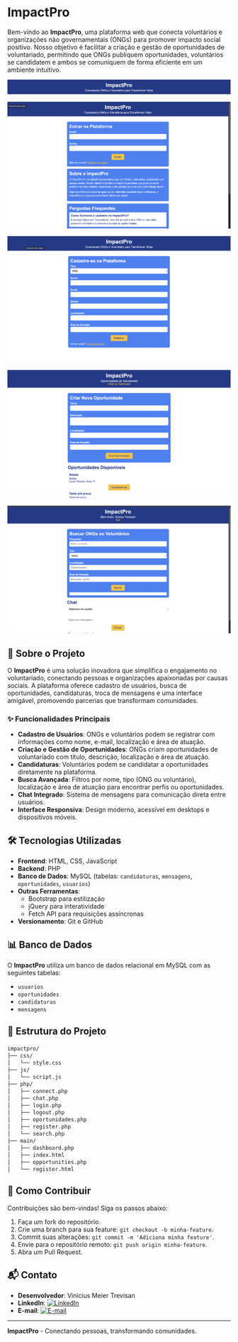 # ImpactPro

Bem-vindo ao **ImpactPro**, uma plataforma web que conecta voluntários e organizações não governamentais (ONGs) para promover impacto social positivo. Nosso objetivo é facilitar a criação e gestão de oportunidades de voluntariado, permitindo que ONGs publiquem oportunidades, voluntários se candidatem e ambos se comuniquem de forma eficiente em um ambiente intuitivo.

![Banner do ImpactPro](images/print1.png) 

![Index do ImpactPro](images/index.png) 

![Cadastro do ImpactPro](images/cadastro.png) 

![CRUD do ImpactPro](images/crud1.png) 

![Mensagem do ImpactPro](images/mensagem.png) 


## 📖 Sobre o Projeto

O **ImpactPro** é uma solução inovadora que simplifica o engajamento no voluntariado, conectando pessoas e organizações apaixonadas por causas sociais. A plataforma oferece cadastro de usuários, busca de oportunidades, candidaturas, troca de mensagens e uma interface amigável, promovendo parcerias que transformam comunidades.

### ✨ Funcionalidades Principais
- **Cadastro de Usuários**: ONGs e voluntários podem se registrar com informações como nome, e-mail, localização e área de atuação.
- **Criação e Gestão de Oportunidades**: ONGs criam oportunidades de voluntariado com título, descrição, localização e área de atuação.
- **Candidaturas**: Voluntários podem se candidatar a oportunidades diretamente na plataforma.
- **Busca Avançada**: Filtros por nome, tipo (ONG ou voluntário), localização e área de atuação para encontrar perfis ou oportunidades.
- **Chat Integrado**: Sistema de mensagens para comunicação direta entre usuários.
- **Interface Responsiva**: Design moderno, acessível em desktops e dispositivos móveis.

## 🛠 Tecnologias Utilizadas
- **Frontend**: HTML, CSS, JavaScript
- **Backend**: PHP
- **Banco de Dados**: MySQL (tabelas: `candidaturas`, `mensagens`, `oportunidades`, `usuarios`)
- **Outras Ferramentas**:
  - Bootstrap para estilização
  - jQuery para interatividade
  - Fetch API para requisições assíncronas
- **Versionamento**: Git e GitHub

## 📊 Banco de Dados

O **ImpactPro** utiliza um banco de dados relacional em MySQL com as seguintes tabelas:
- `usuarios`
- `oportunidades`
- `candidaturas`
- `mensagens`

## 📂 Estrutura do Projeto

```plaintext
impactpro/
├── css/
│   └── style.css
├── js/
│   └── script.js
├── php/
│   ├── connect.php
│   ├── chat.php
│   ├── login.php
│   ├── logout.php
│   ├── oportunidades.php
│   ├── register.php
│   └── search.php
├── main/
│   ├── dashboard.php
│   ├── index.html
│   ├── opportunities.php
│   └── register.html
```



## 🤝 Como Contribuir
Contribuições são bem-vindas! Siga os passos abaixo:
1. Faça um fork do repositório.
2. Crie uma branch para sua feature: `git checkout -b minha-feature`.
3. Commit suas alterações: `git commit -m 'Adiciona minha feature'`.
4. Envie para o repositório remoto: `git push origin minha-feature`.
5. Abra um Pull Request.

## 📬 Contato
- **Desenvolvedor**: Vinicius Meier Trevisan
- **LinkedIn**: [![LinkedIn](https://img.shields.io/badge/LinkedIn-0077B5?style=for-the-badge&logo=linkedin&logoColor=white)](https://www.linkedin.com/in/vinicius-meier-trevisan-741b66329/)
- **E-mail**: [![E-mail](https://img.shields.io/badge/Email-D14836?style=for-the-badge&logo=gmail&logoColor=white)](mailto:vinimtrevisan@gmail.com)


---

**ImpactPro** - Conectando pessoas, transformando comunidades.